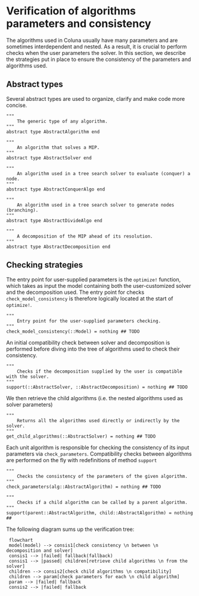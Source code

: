 # Verification of algorithms parameters and consistency

The algorithms used in Coluna usually have many parameters and are sometimes interdependent and nested. As a result, it is crucial to perform checks when the user parameters the solver.
In this section, we describe the strategies put in place to ensure the consistency of the parameters and algorithms used.

## Abstract types 

Several abstract types are used to organize, clarify and make code more concise. 
```
"""
    The generic type of any algorithm.
"""
abstract type AbstractAlgorithm end
```

```
"""
    An algorithm that solves a MIP.
"""
abstract type AbstractSolver end
```

```
"""
    An algorithm used in a tree search solver to evaluate (conquer) a node.
"""
abstract type AbstractConquerAlgo end
```

```
"""
    An algorithm used in a tree search solver to generate nodes (branching).
"""
abstract type AbstractDivideAlgo end
``` 

```
"""
    A decomposition of the MIP ahead of its resolution.
"""
abstract type AbstractDecomposition end
```

## Checking strategies

The entry point for user-supplied parameters is the ```optimize!``` function, which takes as input the model containing both the user-customized solver and the decomposition used. The entry point for checks ```check_model_consistency``` is therefore logically located at the start of ```optimize!```. 

```
"""
    Entry point for the user-supplied parameters checking.
"""
check_model_consistency(::Model) = nothing ## TODO
```

An initial compatibility check between solver and decomposition is performed before diving into the tree of algorithms used to check their consistency.

```
"""
    Checks if the decomposition supplied by the user is compatible with the solver. 
"""
support(::AbstractSolver, ::AbstractDecomposition) = nothing ## TODO
```

We then retrieve the child algorithms (i.e. the nested algorithms used as solver parameters)
```
"""
    Returns all the algorithms used directly or indirectly by the solver. 
"""
get_child_algorithms(::AbstractSolver) = nothing ## TODO
``` 

Each unit algorithm is responsible for checking the consistency of its input parameters via ```check_parameters```. Compatibility checks between algorithms are performed on the fly with redefinitions of method ```support``` 

``` 
"""
    Checks the consistency of the parameters of the given algorithm. 
"""
check_parameters(alg::AbstractAlgorithm) = nothing ## TODO
```
```
"""
    Checks if a child algorithm can be called by a parent algorithm.  
"""
support(parent::AbstractAlgorithm, child::AbstractAlgorithm) = nothing ## 
``` 

The following diagram sums up the verification tree:

```mermaid
 flowchart
 model(model) --> consis1[check consistency \n between \n decomposition and solver]
 consis1 --> |failed| fallback(fallback)
 consis1 --> |passed| children[retrieve child algorithms \n from the solver]
 children --> consis2[check child algorithms \n compatibility]
 children --> param[check parameters for each \n child algorithm]
 param --> |failed| fallback
 consis2 --> |failed| fallback
```